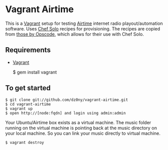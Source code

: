 # Vagrant Airtime #

This is a [Vagrant][vagrant] setup for testing [Airtime][airtime] internet radio playout/automation software. Uses
[Chef Solo][chef] recipes for provisioning. The recipes are copied from [those by Opscode][cookbooks-opscode], which
allows for their use with Chef Solo.

## Requirements ##

* [Vagrant][vagrant]

    $ gem install vagrant

## To get started ##

    $ git clone git://github.com/dz0ny/vagrant-airtime.git
    $ cd vagrant-airtime
    $ vagrant up
    $ open http://[node:fqdn] and login using admin:admin

Your Ubuntu/Airtime box exists as a virtual machine. The music folder running on 
the virtual machine is pointing back at the music directory on your local 
machine. So you can link your music directly to virtual machine.

    $ vagrant destroy

[vagrant]:http://vagrantup.com
[chef]:http://wiki.opscode.com/display/chef/Chef+Solo
[cookbooks-opscode]:https://github.com/opscode/cookbooks
[airtime]:http://en.flossmanuals.net/airtime-en-2-0/
